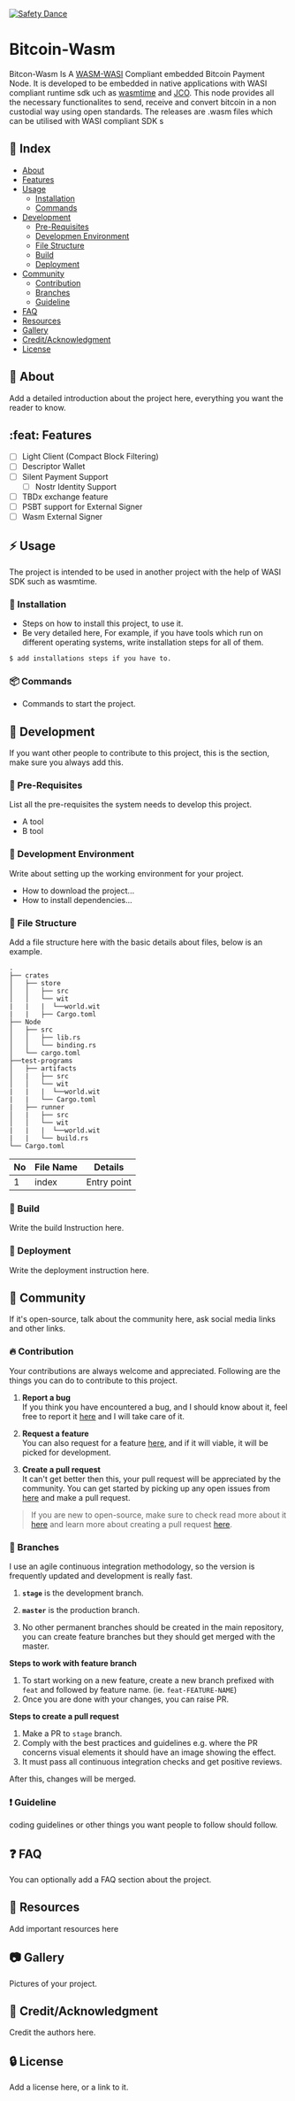[![Safety Dance](https://img.shields.io/badge/unsafe-forbidden-success.svg)](https://github.com/rust-secure-code/safety-dance/)

# Bitcoin-Wasm
Bitcon-Wasm Is A [WASM-WASI](https://wasi.dev/) Compliant embedded Bitcoin Payment Node. It is developed to be embedded in native applications with WASI compliant runtime sdk uch as [wasmtime](https://wasmtime.dev/) and [JCO](https://bytecodealliance.github.io/jco/). This node provides all the necessary functionalites to send, receive and convert bitcoin in a non custodial way using open standards.  The releases are .wasm files which can be utilised with WASI compliant SDK s

## :ledger: Index

- [About](#beginner-about)
- [Features](#feat-features)
- [Usage](#zap-usage)
  - [Installation](#electric_plug-installation)
  - [Commands](#package-commands)
- [Development](#wrench-development)
  - [Pre-Requisites](#notebook-pre-requisites)
  - [Developmen Environment](#nut_and_bolt-development-environment)
  - [File Structure](#file_folder-file-structure)
  - [Build](#hammer-build)  
  - [Deployment](#rocket-deployment)  
- [Community](#cherry_blossom-community)
  - [Contribution](#fire-contribution)
  - [Branches](#cactus-branches)
  - [Guideline](#exclamation-guideline)  
- [FAQ](#question-faq)
- [Resources](#page_facing_up-resources)
- [Gallery](#camera-gallery)
- [Credit/Acknowledgment](#star2-creditacknowledgment)
- [License](#lock-license)

##  :beginner: About
Add a detailed introduction about the project here, everything you want the reader to know.

## :feat: Features
- [ ] Light Client (Compact Block Filtering)
- [ ] Descriptor Wallet 
- [ ] Silent Payment Support
     - [ ] Nostr Identity Support
- [ ] TBDx exchange feature
- [ ] PSBT support for External Signer
- [ ] Wasm External Signer
   
## :zap: Usage
The project is intended to be used in another project with the help of WASI SDK such as wasmtime. 

###  :electric_plug: Installation
- Steps on how to install this project, to use it.
- Be very detailed here, For example, if you have tools which run on different operating systems, write installation steps for all of them.

```
$ add installations steps if you have to.
```

###  :package: Commands
- Commands to start the project.

##  :wrench: Development
If you want other people to contribute to this project, this is the section, make sure you always add this.

### :notebook: Pre-Requisites
List all the pre-requisites the system needs to develop this project.
- A tool
- B tool

###  :nut_and_bolt: Development Environment
Write about setting up the working environment for your project.
- How to download the project...
- How to install dependencies...


###  :file_folder: File Structure
Add a file structure here with the basic details about files, below is an example.

```
.
├── crates
│   ├── store
│   │   ├── src
│   │   └── wit
|   |   |  └──world.wit
|   |   ├── Cargo.toml
├── Node
│   ├── src
│   │   ├── lib.rs
│   │   └── binding.rs
│   └── cargo.toml
├──test-programs 
│   ├── artifacts
│   |   ├── src
│   │   └── wit
|   |   |  └──world.wit
|   |   └── Cargo.toml
|   ├── runner
│   |   ├── src
│   │   └── wit
|   |   |  └──world.wit
|   |   └── build.rs
└── Cargo.toml

```

| No | File Name | Details 
|----|------------|-------|
| 1  | index | Entry point

###  :hammer: Build
Write the build Instruction here.

### :rocket: Deployment
Write the deployment instruction here.

## :cherry_blossom: Community

If it's open-source, talk about the community here, ask social media links and other links.

 ###  :fire: Contribution

 Your contributions are always welcome and appreciated. Following are the things you can do to contribute to this project.

 1. **Report a bug** <br>
 If you think you have encountered a bug, and I should know about it, feel free to report it [here]() and I will take care of it.

 2. **Request a feature** <br>
 You can also request for a feature [here](), and if it will viable, it will be picked for development.  

 3. **Create a pull request** <br>
 It can't get better then this, your pull request will be appreciated by the community. You can get started by picking up any open issues from [here]() and make a pull request.

 > If you are new to open-source, make sure to check read more about it [here](https://www.digitalocean.com/community/tutorial_series/an-introduction-to-open-source) and learn more about creating a pull request [here](https://www.digitalocean.com/community/tutorials/how-to-create-a-pull-request-on-github).


 ### :cactus: Branches

 I use an agile continuous integration methodology, so the version is frequently updated and development is really fast.

1. **`stage`** is the development branch.

2. **`master`** is the production branch.

3. No other permanent branches should be created in the main repository, you can create feature branches but they should get merged with the master.

**Steps to work with feature branch**

1. To start working on a new feature, create a new branch prefixed with `feat` and followed by feature name. (ie. `feat-FEATURE-NAME`)
2. Once you are done with your changes, you can raise PR.

**Steps to create a pull request**

1. Make a PR to `stage` branch.
2. Comply with the best practices and guidelines e.g. where the PR concerns visual elements it should have an image showing the effect.
3. It must pass all continuous integration checks and get positive reviews.

After this, changes will be merged.


### :exclamation: Guideline
coding guidelines or other things you want people to follow should follow.


## :question: FAQ
You can optionally add a FAQ section about the project.

##  :page_facing_up: Resources
Add important resources here

##  :camera: Gallery
Pictures of your project.

## :star2: Credit/Acknowledgment
Credit the authors here.

##  :lock: License
Add a license here, or a link to it.